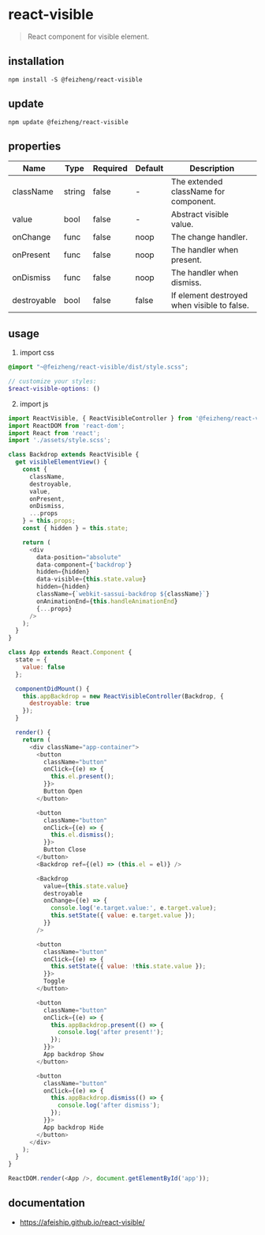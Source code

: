 # react-visible
> React component for visible element.

## installation
```shell
npm install -S @feizheng/react-visible
```

## update
```shell
npm update @feizheng/react-visible
```

## properties
| Name        | Type   | Required | Default | Description                                 |
| ----------- | ------ | -------- | ------- | ------------------------------------------- |
| className   | string | false    | -       | The extended className for component.       |
| value       | bool   | false    | -       | Abstract visible value.                     |
| onChange    | func   | false    | noop    | The change handler.                         |
| onPresent   | func   | false    | noop    | The handler when present.                   |
| onDismiss   | func   | false    | noop    | The handler when dismiss.                   |
| destroyable | bool   | false    | false   | If element destroyed when visible to false. |


## usage
1. import css
  ```scss
  @import "~@feizheng/react-visible/dist/style.scss";

  // customize your styles:
  $react-visible-options: ()
  ```
2. import js
  ```js
  import ReactVisible, { ReactVisibleController } from '@feizheng/react-visible';
  import ReactDOM from 'react-dom';
  import React from 'react';
  import './assets/style.scss';

  class Backdrop extends ReactVisible {
    get visibleElementView() {
      const {
        className,
        destroyable,
        value,
        onPresent,
        onDismiss,
        ...props
      } = this.props;
      const { hidden } = this.state;

      return (
        <div
          data-position="absolute"
          data-component={'backdrop'}
          hidden={hidden}
          data-visible={this.state.value}
          hidden={hidden}
          className={`webkit-sassui-backdrop ${className}`}
          onAnimationEnd={this.handleAnimationEnd}
          {...props}
        />
      );
    }
  }

  class App extends React.Component {
    state = {
      value: false
    };

    componentDidMount() {
      this.appBackdrop = new ReactVisibleController(Backdrop, {
        destroyable: true
      });
    }

    render() {
      return (
        <div className="app-container">
          <button
            className="button"
            onClick={(e) => {
              this.el.present();
            }}>
            Button Open
          </button>

          <button
            className="button"
            onClick={(e) => {
              this.el.dismiss();
            }}>
            Button Close
          </button>
          <Backdrop ref={(el) => (this.el = el)} />

          <Backdrop
            value={this.state.value}
            destroyable
            onChange={(e) => {
              console.log('e.target.value:', e.target.value);
              this.setState({ value: e.target.value });
            }}
          />

          <button
            className="button"
            onClick={(e) => {
              this.setState({ value: !this.state.value });
            }}>
            Toggle
          </button>

          <button
            className="button"
            onClick={(e) => {
              this.appBackdrop.present(() => {
                console.log('after present!');
              });
            }}>
            App backdrop Show
          </button>

          <button
            className="button"
            onClick={(e) => {
              this.appBackdrop.dismiss(() => {
                console.log('after dismiss');
              });
            }}>
            App backdrop Hide
          </button>
        </div>
      );
    }
  }

  ReactDOM.render(<App />, document.getElementById('app'));

  ```

## documentation
- https://afeiship.github.io/react-visible/

